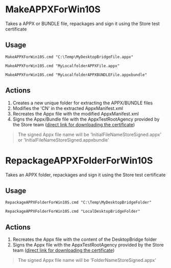 # MakeAPPXForWin10S
Takes a APPX or BUNDLE file, repackages and sign it using the Store test certificate

## Usage
`MakeAPPXForWin10S.cmd "C:\Temp\MyDesktopBridgeFile.appx"`

`MakeAPPXForWin10S.cmd "MyLocalfolderAPPXFile.appx"`

`MakeAPPXForWin10S.cmd "MyLocalfolderAPPXBUNDLEFile.appxbundle"`

## Actions
1. Creates a new unique folder for extracting the APPX/BUNDLE files
2. Modifies the 'CN' in the extracted AppxManifest.xml
3. Recreates the Appx file with the modified AppxManifest.xml
4. Signs the Appx/Bundle file with the AppxTestRootAgency provided by the Store team ([direct link for downloading the certificate](https://go.microsoft.com/fwlink/?linkid=849018))

> The signed Appx file name will be 'InitialFileNameStoreSigned.appx' 
> or
> 'InitialFileNameStoreSigned.appxbundle' 
  
# RepackageAPPXFolderForWin10S
Takes an APPX folder, repackages and sign it using the Store test certificate
## Usage
`RepackageAPPXFolderForWin10S.cmd "C:\Temp\MyDesktopBridgeFolder"`

`RepackageAPPXFolderForWin10S.cmd "LocalDesktopBridgeFolder"`

## Actions
1. Recreates the Appx file with the content of the DesktopBridge folder
2. Signs the Appx file with the AppxTestRootAgency provided by the Store team ([direct link for downloading the certificate](https://go.microsoft.com/fwlink/?linkid=849018))

> The signed Appx file name will be 'FolderNameStoreSigned.appx'
